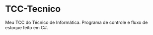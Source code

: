 # TCC-Tecnico
Meu TCC do Técnico de Informática. Programa de controle e fluxo de estoque feito em C#.
